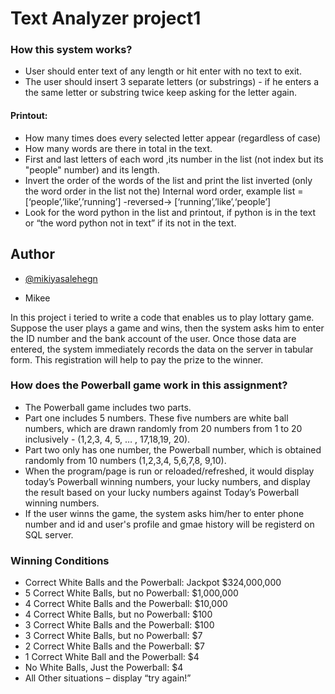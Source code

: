 
# Text Analyzer project1

### How this system works?
- User should enter text of any length or hit enter with no text to exit.
- The user should insert 3 separate letters (or substrings) - if he enters a the same letter or substring twice
    keep asking for the letter again.
#### Printout:
- How many times does every selected letter appear (regardless of case)
- How many words are there in total in the text.
- First and last letters of each word ,its number in the list (not index but its "people" number) and its
    length.
- Invert the order of the words of the list and print the list inverted (only the word order in the list not the)
    Internal word order, example list = [‘people’,’like’,’running’] -reversed→ [‘running’,’like’,‘people’]
- Look for the word python in the list and printout,  if python is in the text or “the word python not in text” if its not in the text.
## Author

- [@mikiyasalehegn](https://www.github.com/mikiyasalehegn)

- Mikee

In this project i teried to write a code that enables us to play lottary game. Suppose the user plays a game and wins, then the system asks him to enter the ID number and the bank account of the user. Once those data are entered, the system immediately records the data on the server in tabular form. This registration will help to pay the prize to the winner. 
###  How does the Powerball game work in this assignment?
- The Powerball game includes two parts.
- Part one includes 5 numbers. These five numbers are white ball numbers, which are drawn randomly
    from 20 numbers from 1 to 20 inclusively - (1,2,3, 4, 5, … , 17,18,19, 20).
- Part two only has one number, the Powerball number, which is obtained randomly
    from 10 numbers (1,2,3,4, 5,6,7,8, 9,10).
- When the program/page is run or reloaded/refreshed, it would display today’s Powerball winning numbers,
    your lucky numbers, and display the result based on your lucky numbers against Today’s Powerball winning numbers.
- If the user winns the game, the system asks him/her to enter phone number and id and user's profile and gmae history will be 
    registerd on SQL server.

### Winning Conditions
- Correct White Balls and the Powerball: Jackpot $324,000,000
- 5 Correct White Balls, but no Powerball: $1,000,000
- 4 Correct White Balls and the Powerball: $10,000
- 4 Correct White Balls, but no Powerball: $100
- 3 Correct White Balls and the Powerball: $100
- 3 Correct White Balls, but no Powerball: $7
- 2 Correct White Balls and the Powerball: $7
- 1 Correct White Ball and the Powerball: $4
- No White Balls, Just the Powerball: $4
- All Other situations – display “try again!”




